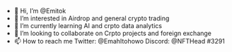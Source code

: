 - 👋 Hi, I’m @Emitok
- 👀 I’m interested in Airdrop and general crypto trading 
- 🌱 I’m currently learning AI and crpto data analytics 
- 💞️ I’m looking to collaborate on Crpto projects and foreign exchange 
- 📫 How to reach me Twitter: @EmahItohowo Discord: @NFTHead #3291

<!---
Emitok/Emitok is a ✨ special ✨ repository because its `README.md` (this file) appears on your GitHub profile.
You can click the Preview link to take a look at your changes.
--->
